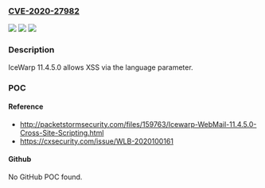 ### [CVE-2020-27982](https://cve.mitre.org/cgi-bin/cvename.cgi?name=CVE-2020-27982)
![](https://img.shields.io/static/v1?label=Product&message=n%2Fa&color=blue)
![](https://img.shields.io/static/v1?label=Version&message=n%2Fa&color=blue)
![](https://img.shields.io/static/v1?label=Vulnerability&message=n%2Fa&color=brighgreen)

### Description

IceWarp 11.4.5.0 allows XSS via the language parameter.

### POC

#### Reference
- http://packetstormsecurity.com/files/159763/Icewarp-WebMail-11.4.5.0-Cross-Site-Scripting.html
- https://cxsecurity.com/issue/WLB-2020100161

#### Github
No GitHub POC found.

